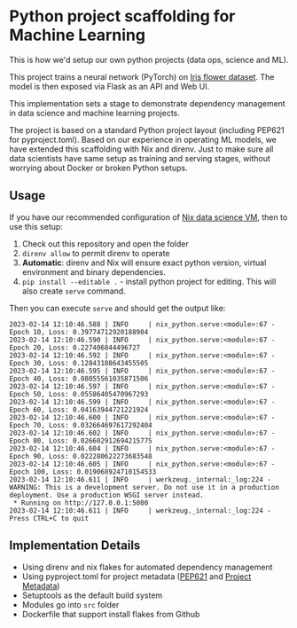 # Python project scaffolding for Machine Learning

This is how we'd setup our own python projects (data ops, science and ML).

This project trains a neural network (PyTorch) on [Iris flower dataset](https://archive.ics.uci.edu/ml/datasets/iris). The model is then exposed via Flask as an API and Web UI.

This implementation sets a stage to demonstrate dependency management in data science and machine learning projects. 

The project is based on a standard Python project layout (including PEP621 for pyproject.toml). Based on our experience in operating ML models, we have extended this scaffolding with Nix and direnv. Just to make sure all data scientists have same setup as training and serving stages, without worrying about Docker or broken Python setups.  


## Usage

If you have our recommended configuration of [Nix data science VM](https://github.com/trustbit/nix-data-science-vm), then to use this setup:

1. Check out this repository and open the folder
2. `direnv allow` to permit direnv to operate
3. **Automatic**: direnv and Nix will ensure exact python version, virtual environment and binary dependencies.
4. `pip install --editable .` - install python project for editing. This will also create `serve` command.


Then you can execute `serve` and should get the output like:

```                                                         
2023-02-14 12:10:46.588 | INFO     | nix_python.serve:<module>:67 - Epoch 10, Loss: 0.39774712920188904
2023-02-14 12:10:46.590 | INFO     | nix_python.serve:<module>:67 - Epoch 20, Loss: 0.227406844496727
2023-02-14 12:10:46.592 | INFO     | nix_python.serve:<module>:67 - Epoch 30, Loss: 0.12843188643455505
2023-02-14 12:10:46.595 | INFO     | nix_python.serve:<module>:67 - Epoch 40, Loss: 0.08055561035871506
2023-02-14 12:10:46.597 | INFO     | nix_python.serve:<module>:67 - Epoch 50, Loss: 0.05586405470967293
2023-02-14 12:10:46.599 | INFO     | nix_python.serve:<module>:67 - Epoch 60, Loss: 0.04163944721221924
2023-02-14 12:10:46.600 | INFO     | nix_python.serve:<module>:67 - Epoch 70, Loss: 0.032664697617292404
2023-02-14 12:10:46.602 | INFO     | nix_python.serve:<module>:67 - Epoch 80, Loss: 0.026602912694215775
2023-02-14 12:10:46.604 | INFO     | nix_python.serve:<module>:67 - Epoch 90, Loss: 0.022280622273683548
2023-02-14 12:10:46.605 | INFO     | nix_python.serve:<module>:67 - Epoch 100, Loss: 0.019068924710154533
2023-02-14 12:10:46.611 | INFO     | werkzeug._internal:_log:224 - WARNING: This is a development server. Do not use it in a production deployment. Use a production WSGI server instead.
 * Running on http://127.0.0.1:5000
2023-02-14 12:10:46.611 | INFO     | werkzeug._internal:_log:224 - Press CTRL+C to quit
```


## Implementation Details

- Using direnv and nix flakes for automated dependency management
- Using pyproject.toml for project metadata ([PEP621](https://peps.python.org/pep-0621/) and [Project Metadata](https://packaging.python.org/en/latest/specifications/declaring-project-metadata/#declaring-project-metadata))
- Setuptools as the default build system
- Modules go into `src` folder
- Dockerfile that support install flakes from Github
